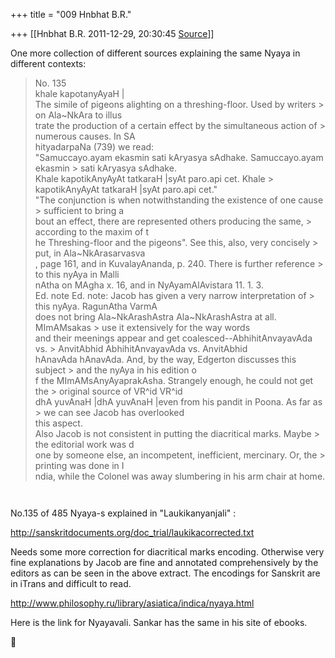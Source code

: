 +++
title = "009 Hnbhat B.R."

+++
[[Hnbhat B.R.	2011-12-29, 20:30:45 [Source](https://groups.google.com/g/samskrita/c/v49IgvDNerQ)]]



One more collection of different sources explaining the same Nyaya in different contexts:

  

> No. 135  
> khale kapotanyAyaH \|  
> The simile of pigeons alighting on a threshing-floor. Used by writers > on Ala\~NkAra to illus  
> trate the production of a certain effect by the simultaneous action of > numerous causes. In SA  
> hityadarpaNa (739) we read:  
> "Samuccayo.ayam ekasmin sati kAryasya sAdhake. Samuccayo.ayam ekasmin > sati kAryasya sAdhake.  
> Khale kapotikAnyAyAt tatkaraH \|syAt paro.api cet. Khale > kapotikAnyAyAt tatkaraH \|syAt paro.api cet."  
> "The conjunction is when notwithstanding the existence of one cause > sufficient to bring a  
> bout an effect, there are represented others producing the same, > according to the maxim of t  
> he Threshing-floor and the pigeons". See this, also, very concisely > put, in Ala\~NkArasarvasva  
> , page 161, and in KuvalayAnanda, p. 240. There is further reference > to this nyAya in Malli  
> nAtha on MAgha x. 16, and in NyAyamAlAvistara 11. 1. 3.  
> Ed. note Ed. note: Jacob has given a very narrow interpretation of > this nyAya. RagunAtha VarmA  
> does not bring Ala\~NkArashAstra Ala\~NkArashAstra at all. MImAMsakas > use it extensively for the way words  
> and their meenings appear and get coalesced--AbhihitAnvayavAda vs. > AnvitAbhid AbhihitAnvayavAda vs. AnvitAbhid  
> hAnavAda hAnavAda. And, by the way, Edgerton discusses this subject > and the nyAya in his edition o  
> f the MImAMsAnyAyaprakAsha. Strangely enough, he could not get the > original source of VR^id VR^id  
> dhA yuvAnaH \|dhA yuvAnaH \|even from his pandit in Poona. As far as > we can see Jacob has overlooked  
> this aspect.  
> Also Jacob is not consistent in putting the diacritical marks. Maybe > the editorial work was d  
> one by someone else, an incompetent, inefficient, mercinary. Or, the > printing was done in I  
> ndia, while the Colonel was away slumbering in his arm chair at home.

``` ```

No.135 of 485 Nyaya-s explained in "Laukikanyanjali" :

  

<http://sanskritdocuments.org/doc_trial/laukikacorrected.txt>

  

Needs some more correction for diacritical marks encoding. Otherwise very fine explanations by Jacob are fine and annotated comprehensively by the editors as can be seen in the above extract. The encodings for Sanskrit are in iTrans and difficult to read.

  

<http://www.philosophy.ru/library/asiatica/indica/nyaya.html>

  

Here is the link for Nyayavali. Sankar has the same in his site of ebooks.



